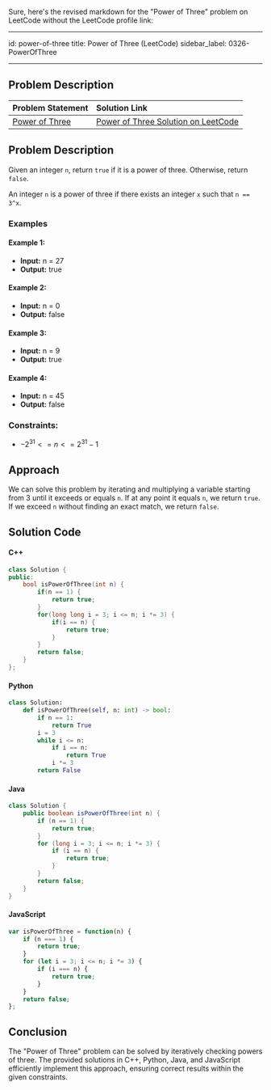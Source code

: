 Sure, here's the revised markdown for the "Power of Three" problem on LeetCode without the LeetCode profile link:

---

id: power-of-three
title: Power of Three (LeetCode)
sidebar_label: 0326-PowerOfThree

---

## Problem Description

| Problem Statement | Solution Link |
| :---------------- | :------------ |
| [Power of Three](https://leetcode.com/problems/power-of-three/) | [Power of Three Solution on LeetCode](https://leetcode.com/problems/power-of-three/solutions/) |

## Problem Description

Given an integer `n`, return `true` if it is a power of three. Otherwise, return `false`.

An integer `n` is a power of three if there exists an integer `x` such that `n == 3^x`.

### Examples

#### Example 1:

- **Input:** n = 27
- **Output:** true

#### Example 2:

- **Input:** n = 0
- **Output:** false

#### Example 3:

- **Input:** n = 9
- **Output:** true

#### Example 4:

- **Input:** n = 45
- **Output:** false

### Constraints:

- $-2^{31} <= n <= 2^{31} - 1$

## Approach

We can solve this problem by iterating and multiplying a variable starting from 3 until it exceeds or equals `n`. If at any point it equals `n`, we return `true`. If we exceed `n` without finding an exact match, we return `false`.

## Solution Code

#### C++

```cpp
class Solution {
public:
    bool isPowerOfThree(int n) {
        if(n == 1) {
            return true;
        }
        for(long long i = 3; i <= n; i *= 3) {
            if(i == n) {
                return true;
            }
        }
        return false;
    }
};
```

#### Python

```python
class Solution:
    def isPowerOfThree(self, n: int) -> bool:
        if n == 1:
            return True
        i = 3
        while i <= n:
            if i == n:
                return True
            i *= 3
        return False
```

#### Java

```java
class Solution {
    public boolean isPowerOfThree(int n) {
        if (n == 1) {
            return true;
        }
        for (long i = 3; i <= n; i *= 3) {
            if (i == n) {
                return true;
            }
        }
        return false;
    }
}
```

#### JavaScript

```javascript
var isPowerOfThree = function(n) {
    if (n === 1) {
        return true;
    }
    for (let i = 3; i <= n; i *= 3) {
        if (i === n) {
            return true;
        }
    }
    return false;
};
```

## Conclusion

The "Power of Three" problem can be solved by iteratively checking powers of three. The provided solutions in C++, Python, Java, and JavaScript efficiently implement this approach, ensuring correct results within the given constraints.